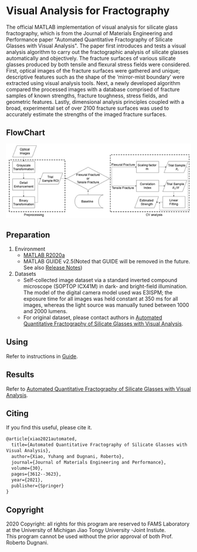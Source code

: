 # Visual Analysis for Fractography

The official MATLAB implementation of visual analysis for silicate glass fractography, which 
is from the Journal of Materials Engineering and Performance paper "Automated Quantitative Fractography of Silicate Glasses with Visual Analysis". 
The paper first introduces and tests a visual analysis algorithm to carry out the fractographic analysis of silicate glasses automatically and objectively. 
The fracture surfaces of various silicate glasses produced by both tensile and flexural stress fields were considered. 
First, optical images of the fracture surfaces were gathered and unique; 
descriptive features such as the shape of the ‘mirror-mist boundary’ were extracted using visual analysis tools. 
Next, a newly developed algorithm compared the processed images with a database comprised of fracture samples of 
known strengths, fracture toughness, stress fields, and geometric features. 
Lastly, dimensional analysis principles coupled with a broad, experimental set of over 2100 fracture surfaces was used to 
accurately estimate the strengths of the imaged fracture surfaces.

## FlowChart

<p align="center">
  <img src="flowchart.png" width="800">
</p>

## Preparation

1. Environment
   - [MATLAB R2020a](https://www.mathworks.com/products/new_products/release2020a.html)
   - MATLAB GUIDE v2.5(Noted that GUIDE will be removed in the future. See also [Release Notes](https://www.mathworks.com/help/doc-archives.html))
2. Datasets
   - Self-collected image dataset via a standard inverted compound microscope (SOPTOP ICX41M) in dark- and bright-field illumination. The model of the digital camera model used was E3ISPM; the exposure time for all images was held constant at 350 ms for all images, whereas the light source was manually tuned between 1000 and 2000 lumens.
   - For original dataset, please contact authors in [Automated Quantitative Fractography of Silicate Glasses with Visual Analysis](https://link.springer.com/article/10.1007/s11665-021-05697-1).

## Using

Refer to instructions in [Guide](./Guide.pdf).

## Results

Refer to [Automated Quantitative Fractography of Silicate Glasses with Visual Analysis](https://link.springer.com/article/10.1007/s11665-021-05697-1).

## Citing
If you find this useful, please cite it.

```
@article{xiao2021automated,
  title={Automated Quantitative Fractography of Silicate Glasses with Visual Analysis},
  author={Xiao, Yuhang and Dugnani, Roberto},
  journal={Journal of Materials Engineering and Performance},
  volume={30},
  pages={3612--3623},
  year={2021},
  publisher={Springer}
}
```

## Copyright

2020 Copyright: all rights for this program are reserved to FAMS Laboratory at the University of Michigan Jiao Tongy University -Joint Instiute.  
This program cannot be used without the prior approval of both Prof. Roberto Dugnani.
